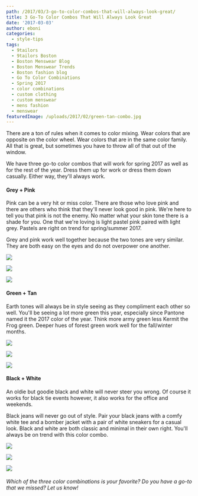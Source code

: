 ```yaml
---
path: /2017/03/3-go-to-color-combos-that-will-always-look-great/
title: 3 Go-To Color Combos That Will Always Look Great
date: '2017-03-03'
author: eboni
categories:
  - style-tips
tags:
  - 9tailors
  - 9tailors Boston
  - Boston Menswear Blog
  - Boston Menswear Trends
  - Boston fashion blog
  - Go To Color Combinations
  - Spring 2017
  - color combinations
  - custom clothing
  - custom menswear
  - mens fashion
  - menswear
featuredImage: /uploads/2017/02/green-tan-combo.jpg
---
```

There are a ton of rules when it comes to color mixing. Wear colors that are opposite on the color wheel. Wear colors that are in the same color family. All that is great, but sometimes you have to throw all of that out of the window.

We have three go-to color combos that will work for spring 2017 as well as for the rest of the year. Dress them up for work or dress them down casually. Either way, they'll always work.

#### **Grey + Pink**

Pink can be a very hit or miss color. There are those who love pink and there are others who think that they'll never look good in pink. We're here to tell you that pink is not the enemy. No matter what your skin tone there is a shade for you. One that we're loving is light pastel pink paired with light grey. Pastels are right on trend for spring/summer 2017.

Grey and pink work well together because the two tones are very similar. They are both easy on the eyes and do not overpower one another.

![](https://s-media-cache-ak0.pinimg.com/564x/d7/00/73/d700737bb76acc69b496188763773d55.jpg)

![](https://s-media-cache-ak0.pinimg.com/564x/ce/e0/07/cee007b6985bc484347781ff3880d0bc.jpg)

![](https://s-media-cache-ak0.pinimg.com/564x/70/1d/d8/701dd8ac0ffd263d70f107b5c42978af.jpg)

#### **Green + Tan**

Earth tones will always be in style seeing as they compliment each other so well. You'll be seeing a lot more green this year, especially since Pantone named it the 2017 color of the year. Think more army green less Kermit the Frog green. Deeper hues of forest green work well for the fall/winter months.

![](https://s-media-cache-ak0.pinimg.com/564x/74/a6/cc/74a6cc7a17f7f5cfce0a5741fdeb9803.jpg)

![](https://s-media-cache-ak0.pinimg.com/564x/a4/24/fc/a424fc57e48093c3fb15e4bcaf7d7d88.jpg)

![](https://s-media-cache-ak0.pinimg.com/564x/73/64/16/73641637d215ec6ba656bb8873f02893.jpg)

#### **Black + White**

An oldie but goodie black and white will never steer you wrong. Of course it works for black tie events however, it also works for the office and weekends.

Black jeans will never go out of style. Pair your black jeans with a comfy white tee and a bomber jacket with a pair of white sneakers for a casual look. Black and white are both classic and minimal in their own right. You'll always be on trend with this color combo.

![](https://s-media-cache-ak0.pinimg.com/564x/05/08/30/050830628182c926885ae31d906eb995.jpg)

![](https://s-media-cache-ak0.pinimg.com/564x/76/80/dc/7680dc765bdb97312d5ce8c83d5fc30f.jpg)

![](https://s-media-cache-ak0.pinimg.com/564x/3f/96/9c/3f969c18f191396b52d159fe0eccd223.jpg)

###### Which of the three color combinations is your favorite? Do you have a go-to that we missed? Let us know!